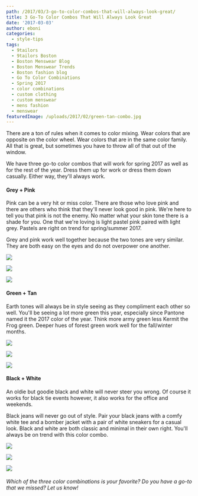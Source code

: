 ```yaml
---
path: /2017/03/3-go-to-color-combos-that-will-always-look-great/
title: 3 Go-To Color Combos That Will Always Look Great
date: '2017-03-03'
author: eboni
categories:
  - style-tips
tags:
  - 9tailors
  - 9tailors Boston
  - Boston Menswear Blog
  - Boston Menswear Trends
  - Boston fashion blog
  - Go To Color Combinations
  - Spring 2017
  - color combinations
  - custom clothing
  - custom menswear
  - mens fashion
  - menswear
featuredImage: /uploads/2017/02/green-tan-combo.jpg
---
```

There are a ton of rules when it comes to color mixing. Wear colors that are opposite on the color wheel. Wear colors that are in the same color family. All that is great, but sometimes you have to throw all of that out of the window.

We have three go-to color combos that will work for spring 2017 as well as for the rest of the year. Dress them up for work or dress them down casually. Either way, they'll always work.

#### **Grey + Pink**

Pink can be a very hit or miss color. There are those who love pink and there are others who think that they'll never look good in pink. We're here to tell you that pink is not the enemy. No matter what your skin tone there is a shade for you. One that we're loving is light pastel pink paired with light grey. Pastels are right on trend for spring/summer 2017.

Grey and pink work well together because the two tones are very similar. They are both easy on the eyes and do not overpower one another.

![](https://s-media-cache-ak0.pinimg.com/564x/d7/00/73/d700737bb76acc69b496188763773d55.jpg)

![](https://s-media-cache-ak0.pinimg.com/564x/ce/e0/07/cee007b6985bc484347781ff3880d0bc.jpg)

![](https://s-media-cache-ak0.pinimg.com/564x/70/1d/d8/701dd8ac0ffd263d70f107b5c42978af.jpg)

#### **Green + Tan**

Earth tones will always be in style seeing as they compliment each other so well. You'll be seeing a lot more green this year, especially since Pantone named it the 2017 color of the year. Think more army green less Kermit the Frog green. Deeper hues of forest green work well for the fall/winter months.

![](https://s-media-cache-ak0.pinimg.com/564x/74/a6/cc/74a6cc7a17f7f5cfce0a5741fdeb9803.jpg)

![](https://s-media-cache-ak0.pinimg.com/564x/a4/24/fc/a424fc57e48093c3fb15e4bcaf7d7d88.jpg)

![](https://s-media-cache-ak0.pinimg.com/564x/73/64/16/73641637d215ec6ba656bb8873f02893.jpg)

#### **Black + White**

An oldie but goodie black and white will never steer you wrong. Of course it works for black tie events however, it also works for the office and weekends.

Black jeans will never go out of style. Pair your black jeans with a comfy white tee and a bomber jacket with a pair of white sneakers for a casual look. Black and white are both classic and minimal in their own right. You'll always be on trend with this color combo.

![](https://s-media-cache-ak0.pinimg.com/564x/05/08/30/050830628182c926885ae31d906eb995.jpg)

![](https://s-media-cache-ak0.pinimg.com/564x/76/80/dc/7680dc765bdb97312d5ce8c83d5fc30f.jpg)

![](https://s-media-cache-ak0.pinimg.com/564x/3f/96/9c/3f969c18f191396b52d159fe0eccd223.jpg)

###### Which of the three color combinations is your favorite? Do you have a go-to that we missed? Let us know!